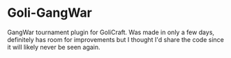 # Goli-GangWar
GangWar tournament plugin for GoliCraft. Was made in only a few days, definitely has room for improvements but I thought I'd share the code since it will likely never be seen again.
